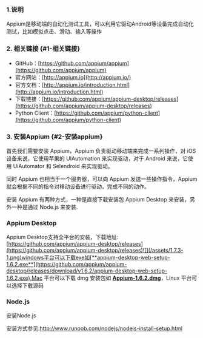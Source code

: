 ### 1.说明

Appium是移动端的自动化测试工具，可以利用它驱动Android等设备完成自动化测试，比如模拟点击、滑动、输入等操作

### 2. 相关链接 {#1-相关链接}

* GitHub：[https://github.com/appium/appium](https://github.com/appium/appium)
* 官方网站：[http://appium.io](http://appium.io/)
* 官方文档：[http://appium.io/introduction.html](http://appium.io/introduction.html)
* 下载链接：[https://github.com/appium/appium-desktop/releases](https://github.com/appium/appium-desktop/releases)
* Python Client：[https://github.com/appium/python-client](https://github.com/appium/python-client)

### 3. 安装Appium {#2-安装appium}

首先我们需要安装 Appium，Appium 负责驱动移动端来完成一系列操作，对 iOS 设备来说，它使用苹果的 UIAutomation 来实现驱动，对于 Android 来说，它使用 UiAutomator 和 Selendroid 来实现驱动。

同时 Appium 也相当于一个服务器，可以向 Appium 发送一些操作指令，Appium 就会根据不同的指令对移动设备进行驱动，完成不同的动作。

安装 Appium 有两种方式，一种是直接下载安装包 Appium Desktop 来安装，另外一种是通过 Node.js 来安装.

### Appium Desktop

Appium Desktop支持全平台的安装，下载地址:[https://github.com/appium/appium-desktop/releases](https://github.com/appium/appium-desktop/releases)![](/assets/1.7.3-1.png)windows平台可以下载exe如[**appium-desktop-web-setup-1.6.2.exe**](https://github.com/appium/appium-desktop/releases/download/v1.6.2/appium-desktop-web-setup-1.6.2.exe),Mac 平台可以下载 dmg 安装包如 [**Appium-1.6.2.dmg**](https://github.com/appium/appium-desktop/releases/download/v1.6.2/Appium-1.6.2.dmg)，Linux 平台可以选择下载源码



### Node.js

安装Node.js

安装方式参见:http://www.runoob.com/nodejs/nodejs-install-setup.html



